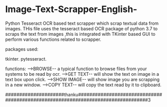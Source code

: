# Image-Text-Scrapper-English-
 Python Tesseract OCR based text scrapper which scrap textual data from images.
THis file uses the tesseract based OCR package of python 3.7 to scraps the text from images ,this is integrated with
TKinter based GUI to perform various functions related to scrapper.

packages used:

tkinter.
pytesseract.

functions:
-->BROWSE-- a typical function to browse files from your systems to be read by ocr.
-->GET TEXT-- will show the text on image in  a text box upon click.
-->SHOW IMAGE-- will show image you are scrapping in a new window.
-->COPY TEXT-- will copy the text read by it to clipboard.

#####################thanku#################################################################################3
